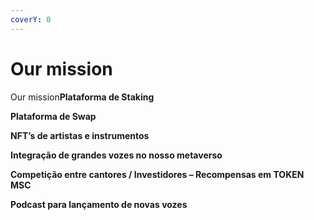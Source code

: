 ```yaml
---
coverY: 0
---
```


# Our mission

Our mission**Plataforma de Staking**

**Plataforma de Swap**

**NFT’s de artistas e instrumentos**

**Integração de grandes vozes no nosso metaverso**

**Competição entre cantores / Investidores – Recompensas em TOKEN MSC**

**Podcast para lançamento de novas vozes**
